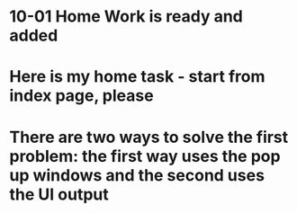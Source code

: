 # 10-01 Home Work is ready and added
# Here is my home task - start from index page, please
# There are two ways to solve the first problem: the first way uses the pop up windows and the second uses the UI output
